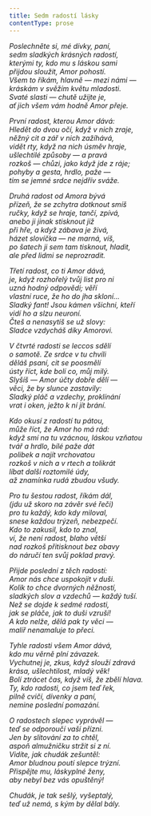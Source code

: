 ```yaml
---
title: Sedm radostí lásky
contentType: prose
---
```


<section>

_Poslechněte si, mé dívky, paní,  
sedm sladkých krásných radostí,  
kterými ty, kdo mu s láskou sami  
přijdou sloužit, Amor pohostí.  
Všem to říkám, hlavně — mezi námi —  
kráskám v svěžím květu mladosti.  
Svaté slasti — chutě užijte je,  
ať jich všem vám hodně Amor přeje._

</section>

<section>

_První radost, kterou Amor dává:  
Hledět do dvou očí, když v nich zraje,  
něžný cit a zář v nich zažíhává,  
vidět rty, když na nich úsměv hraje,  
ušlechtilé způsoby — a pravá  
rozkoš — chůzi, jako když jde z ráje;  
pohyby a gesta, hrdlo, paže —  
tím se jemné srdce nejdřív sváže._

</section>

<section>

_Druhá radost od Amora bývá  
přízeň, že se zchytra dotknout smíš  
ručky, když se hraje, tančí, zpívá,  
anebo ji jinak stisknout již  
při hře, a když zábava je živá,  
házet slovíčka — ne marná, víš,  
po šatech ji sem tam tisknout, hladit,  
ale před lidmi se neprozradit._

</section>

<section>

_Třetí radost, co ti Amor dává,  
je, když rozhořelý tvůj list pro ni  
uzná hodný odpovědi; věří  
vlastní ruce, že ho do jha skloní…  
Sladký fant! Jsou kámen všichni, kteří  
vidí ho a slzu neuroní.  
Čteš a nenasytíš se už slovy:  
Sladce vzdycháš díky Amorovi._

</section>

<section>

_V čtvrté radosti se leccos sdělí  
o samotě. Ze srdce v tu chvíli  
děláš psaní, cit se poosmělí  
ústy říct, kde bolí co, můj milý.  
Slyšíš — Amor účty dobře dělí —  
věci, že by slunce zastavily:  
Sladký pláč a vzdechy, proklínání  
vrat i oken, ježto k ní jít brání._

</section>

<section>

_Kdo okusí z radostí tu pátou,  
může říct, že Amor ho má rád:  
když smí na tu vzácnou, láskou vzňatou  
tvář a hrdlo, bílé paže dát  
polibek a najít vrchovatou  
rozkoš v nich a v rtech a tolikrát  
líbat další roztomilé údy,  
až znamínka rudá zbudou všudy._

</section>

<section>

_Pro tu šestou radost, říkám dál,  
(jdu už skoro na závěr své řeči)  
pro tu každý, kdo kdy miloval,  
snese každou trýzeň, nebezpečí.  
Kdo to zakusil, kdo to znal,  
ví, že není radost, blaho větší  
nad rozkoš přitisknout bez obavy  
do náručí ten svůj poklad pravý._

</section>

<section>

_Přijde poslední z těch radostí:  
Amor nás chce uspokojit v duši.  
Kolik to chce dvorných něžností,  
sladkých slov a vzdechů — každý tuší.  
Než se dojde k sedmé radosti,  
jak se pláče, jak to duši vzruší!  
A kdo nelže, dělá pak ty věci —  
malíř nenamaluje to přeci._

</section>

<section>

_Tyhle radosti všem Amor dává,  
kdo mu věrně plní závazek.  
Vychutnej je, zkus, když slouží zdravá  
krása, ušlechtilost, mladý věk!  
Bolí ztrácet čas, když víš, že zbělí hlava.  
Ty, kdo radosti, co jsem teď řek,  
pilně cvičí, dívenky a paní,  
nemine poslední pomazání._

</section>

<section>

_O radostech slepec vyprávěl —  
teď se odporoučí vaší přízni.  
Jen by slitování za to chtěl,  
aspoň almužničku stržit si z ní.  
Vidíte, jak chudák zešuntěl:  
Amor bludnou poutí slepce trýzní.  
Přispějte mu, láskyplné ženy,  
aby nebyl bez vás opuštěný!_

</section>

<section>

_Chudák, je tak sešlý, vyšeptalý,  
teď už nemá, s kým by dělal bály._

</section>
